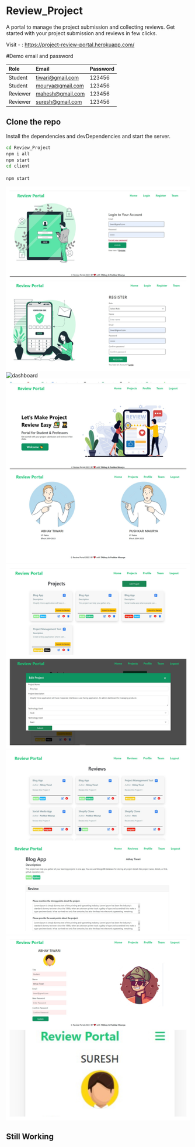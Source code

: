 # Review_Project

A portal to manage the project submission and collecting reviews.
Get started with your project submission and reviews in few clicks.

Visit - : https://project-review-portal.herokuapp.com/

#Demo email and password

| Role | Email     | Password                       |
| :-------- | :------- | :-------------------------------- |
| Student     |  tiwari@gmail.com| 123456  |
| Student    |   mourya@gmail.com | 123456 |
| Reviewer     | mahesh@gmail.com |  123456 |
| Reviewer    |  suresh@gmail.com  | 123456 |
## Clone the repo


Install the dependencies and devDependencies and start the server.
```sh
cd Review_Project
npm i all
npm start  
cd client 

npm start
```
![dashboard](./snaps/jpg10.jpg)
![dashboard](./snapsjpg11.jpg)
![login](./snaps/jpg12.jpg)
![screen](./snaps/jpg13.jpg)
![screen](./snaps/jpg14.jpg)
![screen](./snaps/jpg15.jpg)


## Still Working
